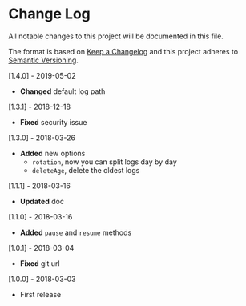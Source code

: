 # Change Log
All notable changes to this project will be documented in this file.

The format is based on [Keep a Changelog](http://keepachangelog.com/)
and this project adheres to [Semantic Versioning](http://semver.org/).

[1.4.0] - 2019-05-02
- **Changed** default log path

[1.3.1] - 2018-12-18
- **Fixed** security issue

[1.3.0] - 2018-03-26
- **Added** new options
    - `rotation`, now you can split logs day by day
    - `deleteAge`, delete the oldest logs

[1.1.1] - 2018-03-16
- **Updated** doc

[1.1.0] - 2018-03-16
- **Added** `pause` and `resume` methods

[1.0.1] - 2018-03-04
- **Fixed** git url

[1.0.0] - 2018-03-03
- First release
